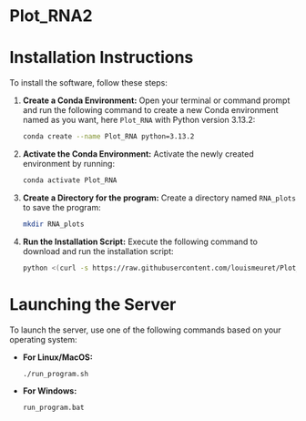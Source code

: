 # Plot_RNA2



# Installation Instructions

To install the software, follow these steps:

1. **Create a Conda Environment:**
   Open your terminal or command prompt and run the following command to create a new Conda environment named as you want, here `Plot_RNA` with Python version 3.13.2:
   ```bash
   conda create --name Plot_RNA python=3.13.2
   ```

2. **Activate the Conda Environment:**
   Activate the newly created environment by running:
   ```bash
   conda activate Plot_RNA
   ```

3. **Create a Directory for the program:**
   Create a directory named `RNA_plots` to save the program:
   ```bash
   mkdir RNA_plots
   ```

4. **Run the Installation Script:**
   Execute the following command to download and run the installation script:
   ```bash
   python <(curl -s https://raw.githubusercontent.com/louismeuret/Plot_RNA2/refs/heads/main/install_script.py) --repo https://github.com/louismeuret/Plot_RNA2 --install-path .
   ```

# Launching the Server

To launch the server, use one of the following commands based on your operating system:

- **For Linux/MacOS:**
  ```bash
  ./run_program.sh
  ```

- **For Windows:**
  ```bash
  run_program.bat
  ```
